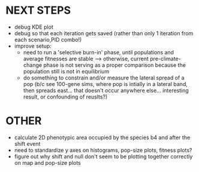 # NEXT STEPS

- debug KDE plot
- debug so that each iteration gets saved (rather than only 1 iteration from each scenario,PID combo!)
- improve setup:
  - need to run a 'selective burn-in' phase, until populations and average fitnesses are stable --> otherwise, current pre-climate-change phase is not serving as a proper comparison because the population still is not in equilibrium
  - do something to constrain and/or measure the lateral spread of a pop (b/c see 100-gene sims, where pop is intially in a lateral band, then spreads east... that doesn't occur anywhere else... interesting result, or confounding of reuslts?)


# OTHER
- calculate 2D phenotypic area occupied by the species b4 and after the shift event
- need to standardize y axes on histograms, pop-size plots, fitness plots?
- figure out why shift and null don't seem to be plotting together correctly
  on map and pop-size plots
